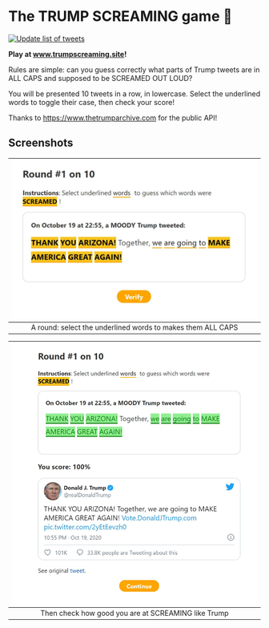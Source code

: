 # The **TRUMP SCREAMING** game 👺

[![Update list of tweets](https://github.com/dgellow/TRUMPSCREAMING/workflows/Update%20list%20of%20tweets/badge.svg)](https://github.com/dgellow/TRUMPSCREAMING/actions?query=workflow%3A%22Update+list+of+tweets%22)

**Play at www.trumpscreaming.site!**

Rules are simple: can you guess correctly what parts of Trump tweets are in ALL CAPS and supposed to be SCREAMED OUT LOUD?

You will be presented 10 tweets in a row, in lowercase. Select the underlined words to toggle their case, then check your score!

Thanks to https://www.thetrumparchive.com for the public API!

## Screenshots

|                    ![](assets/round.jpg)                    |
| :---------------------------------------------------------: |
| A round: select the underlined words to makes them ALL CAPS |

|            ![](assets/round-result.jpg)             |
| :-------------------------------------------------: |
| Then check how good you are at SCREAMING like Trump |
